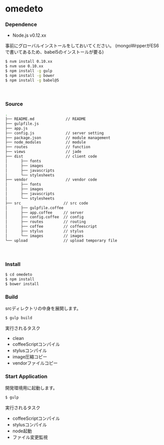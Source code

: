 # omedeto #

### Dependence ###

+ Node.js v0.12.xx

事前にグローバルインストールをしておいてください。
(mongoWrpperがES6で書いてあるため、babel5のインストールが要る)

```bash
$ nvm install 0.10.xx
$ nvm use 0.10.xx
$ npm install -g gulp
$ npm install -g bower
$ npm install -g babel@5
```

　

### Source ###

```bash
.
├── README.md              // README
├── gulpfile.js
├── app.js
├── config.js              // server setting
├── package.json           // module management
├── node_modules           // module
├── routes                 // function
├── views                  // jade
├── dist                   // client code
│      ├── fonts
│      ├── images
│      ├── javascripts
│      └── stylesheets
├── vendor                 // vendor code
│      ├── fonts
│      ├── images
│      ├── javascripts
│      └── stylesheets
├── src                   // src code
│      ├── gulpfile.coffee
│      ├── app.coffee     // server
│      ├── config.coffee  // config
│      ├── routes         // routing
│      ├── coffee         // coffeescript
│      ├── stylus         // stylus	
│      └── images         // images
└── upload                // upload temporary file
```

　
	
### Install ###

```bash
$ cd omedeto
$ npm install
$ bower install
```

### Build ###

srcディレクトリの中身を展開します。

```bash
$ gulp build
```

実行されるタスク

+ clean
+ coffeeScriptコンパイル
+ stylusコンパイル
+ image圧縮コピー
+ vendorファイルコピー

### Start Application ###

開発環境用に起動します。

```bash
$ gulp
```

実行されるタスク

+ coffeeScriptコンパイル
+ stylusコンパイル
+ node起動
+ ファイル変更監視
